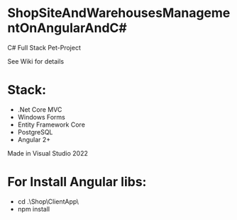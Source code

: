 # ShopSiteAndWarehousesManagementOnAngularAndC#
C# Full Stack Pet-Project

See Wiki for details

# Stack:

+ .Net Core MVC
+ Windows Forms
+ Entity Framework Core
+ PostgreSQL
+ Angular 2+

Made in Visual Studio 2022

# For Install Angular libs:

+ cd .\Shop\ClientApp\
+ npm install

